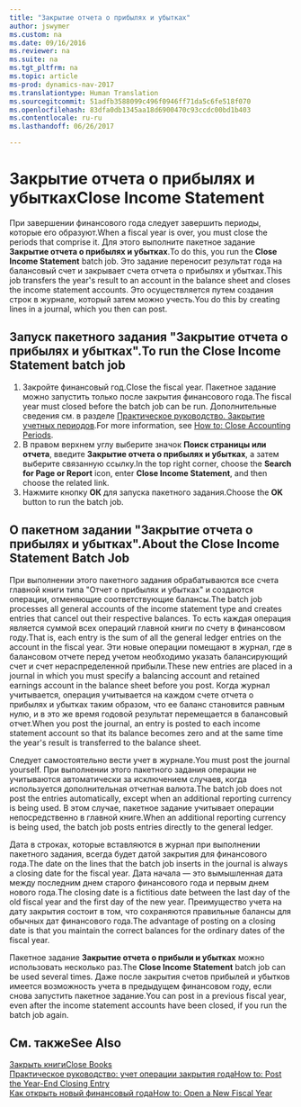 ```yaml
---
title: "Закрытие отчета о прибылях и убытках"
author: jswymer
ms.custom: na
ms.date: 09/16/2016
ms.reviewer: na
ms.suite: na
ms.tgt_pltfrm: na
ms.topic: article
ms-prod: dynamics-nav-2017
ms.translationtype: Human Translation
ms.sourcegitcommit: 51adfb3588099c496f0946ff71da5c6fe518f070
ms.openlocfilehash: 83dfa0db1345aa18d6900470c93ccdc00bd1b403
ms.contentlocale: ru-ru
ms.lasthandoff: 06/26/2017

---
```

# <a name="close-income-statement"></a><span data-ttu-id="59126-102">Закрытие отчета о прибылях и убытках</span><span class="sxs-lookup"><span data-stu-id="59126-102">Close Income Statement</span></span>
<span data-ttu-id="59126-103">При завершении финансового года следует завершить периоды, которые его образуют.</span><span class="sxs-lookup"><span data-stu-id="59126-103">When a fiscal year is over, you must close the periods that comprise it.</span></span> <span data-ttu-id="59126-104">Для этого выполните пакетное задание **Закрытие отчета о прибылях и убытках**.</span><span class="sxs-lookup"><span data-stu-id="59126-104">To do this, you run the **Close Income Statement** batch job.</span></span> <span data-ttu-id="59126-105">Это задание переносит результат года на балансовый счет и закрывает счета отчета о прибылях и убытках.</span><span class="sxs-lookup"><span data-stu-id="59126-105">This job transfers the year's result to an account in the balance sheet and closes the income statement accounts.</span></span> <span data-ttu-id="59126-106">Это осуществляется путем создания строк в журнале, который затем можно учесть.</span><span class="sxs-lookup"><span data-stu-id="59126-106">You do this by creating lines in a journal, which you then can post.</span></span>

## <a name="to-run-the-close-income-statement-batch-job"></a><span data-ttu-id="59126-107">Запуск пакетного задания "Закрытие отчета о прибылях и убытках".</span><span class="sxs-lookup"><span data-stu-id="59126-107">To run the Close Income Statement batch job</span></span>
1. <span data-ttu-id="59126-108">Закройте финансовый год.</span><span class="sxs-lookup"><span data-stu-id="59126-108">Close the fiscal year.</span></span> <span data-ttu-id="59126-109">Пакетное задание можно запустить только после закрытия финансового года.</span><span class="sxs-lookup"><span data-stu-id="59126-109">The fiscal year must closed before the batch job can be run.</span></span> <span data-ttu-id="59126-110">Дополнительные сведения см. в разделе [Практическое руководство. Закрытие учетных периодов](year-close-account-periods.md).</span><span class="sxs-lookup"><span data-stu-id="59126-110">For more information, see [How to: Close Accounting Periods](year-close-account-periods.md).</span></span>
2. <span data-ttu-id="59126-111">В правом верхнем углу выберите значок **Поиск страницы или отчета**, введите **Закрытие отчета о прибылях и убытках**, а затем выберите связанную ссылку.</span><span class="sxs-lookup"><span data-stu-id="59126-111">In the top right corner, choose the **Search for Page or Report** icon, enter **Close Income Statement**, and then choose the related link.</span></span>
3. <span data-ttu-id="59126-112">Нажмите кнопку **ОК** для запуска пакетного задания.</span><span class="sxs-lookup"><span data-stu-id="59126-112">Choose the **OK** button to run the batch job.</span></span>

## <a name="about-the-close-income-statement-batch-job"></a><span data-ttu-id="59126-113">О пакетном задании "Закрытие отчета о прибылях и убытках".</span><span class="sxs-lookup"><span data-stu-id="59126-113">About the Close Income Statement Batch Job</span></span>
<span data-ttu-id="59126-114">При выполнении этого пакетного задания обрабатываются все счета главной книги типа "Отчет о прибылях и убытках" и создаются операции, отменяющие соответствующие балансы.</span><span class="sxs-lookup"><span data-stu-id="59126-114">The batch job processes all general accounts of the income statement type and creates entries that cancel out their respective balances.</span></span> <span data-ttu-id="59126-115">То есть каждая операция является суммой всех операций главной книги по счету в финансовом году.</span><span class="sxs-lookup"><span data-stu-id="59126-115">That is, each entry is the sum of all the general ledger entries on the account in the fiscal year.</span></span> <span data-ttu-id="59126-116">Эти новые операции помещают в журнал, где в балансовом отчете перед учетом необходимо указать балансирующий счет и счет нераспределенной прибыли.</span><span class="sxs-lookup"><span data-stu-id="59126-116">These new entries are placed in a journal in which you must specify a balancing account and retained earnings account in the balance sheet before you post.</span></span> <span data-ttu-id="59126-117">Когда журнал учитывается, операция учитывается на каждом счете отчета о прибылях и убытках таким образом, что ее баланс становится равным нулю, и в это же время годовой результат перемещается в балансовый отчет.</span><span class="sxs-lookup"><span data-stu-id="59126-117">When you post the journal, an entry is posted to each income statement account so that its balance becomes zero and at the same time the year's result is transferred to the balance sheet.</span></span>

<span data-ttu-id="59126-118">Следует самостоятельно вести учет в журнале.</span><span class="sxs-lookup"><span data-stu-id="59126-118">You must post the journal yourself.</span></span> <span data-ttu-id="59126-119">При выполнении этого пакетного задания операции не учитываются автоматически за исключением случаев, когда используется дополнительная отчетная валюта.</span><span class="sxs-lookup"><span data-stu-id="59126-119">The batch job does not post the entries automatically, except when an additional reporting currency is being used.</span></span> <span data-ttu-id="59126-120">В этом случае, пакетное задание учитывает операции непосредственно в главной книге.</span><span class="sxs-lookup"><span data-stu-id="59126-120">When an additional reporting currency is being used, the batch job posts entries directly to the general ledger.</span></span>

<span data-ttu-id="59126-121">Дата в строках, которые вставляются в журнал при выполнении пакетного задания, всегда будет датой закрытия для финансового года.</span><span class="sxs-lookup"><span data-stu-id="59126-121">The date on the lines that the batch job inserts in the journal is always a closing date for the fiscal year.</span></span> <span data-ttu-id="59126-122">Дата начала — это вымышленная дата между последним днем старого финансового года и первым днем нового года.</span><span class="sxs-lookup"><span data-stu-id="59126-122">The closing date is a fictitious date between the last day of the old fiscal year and the first day of the new year.</span></span> <span data-ttu-id="59126-123">Преимущество учета на дату закрытия состоит в том, что сохраняются правильные балансы для обычных дат финансового года.</span><span class="sxs-lookup"><span data-stu-id="59126-123">The advantage of posting on a closing date is that you maintain the correct balances for the ordinary dates of the fiscal year.</span></span>

<span data-ttu-id="59126-124">Пакетное задание **Закрытие отчета о прибыли и убытках** можно использовать несколько раз.</span><span class="sxs-lookup"><span data-stu-id="59126-124">The **Close Income Statement** batch job can be used several times.</span></span> <span data-ttu-id="59126-125">Даже после закрытия счетов прибылей и убытков имеется возможность учета в предыдущем финансовом году, если снова запустить пакетное задание.</span><span class="sxs-lookup"><span data-stu-id="59126-125">You can post in a previous fiscal year, even after the income statement accounts have been closed, if you run the batch job again.</span></span>

## <a name="see-also"></a><span data-ttu-id="59126-126">См. также</span><span class="sxs-lookup"><span data-stu-id="59126-126">See Also</span></span>
[<span data-ttu-id="59126-127">Закрыть книги</span><span class="sxs-lookup"><span data-stu-id="59126-127">Close Books</span></span>](year-close-books.md)  
[<span data-ttu-id="59126-128">Практическое руководство: учет операции закрытия года</span><span class="sxs-lookup"><span data-stu-id="59126-128">How to: Post the Year-End Closing Entry</span></span>](year-how-post-year-end-close-entry.md)  
[<span data-ttu-id="59126-129">Как открыть новый финансовый года</span><span class="sxs-lookup"><span data-stu-id="59126-129">How to: Open a New Fiscal Year</span></span>](finance-setup-how-open-new-fiscal-year.md)

